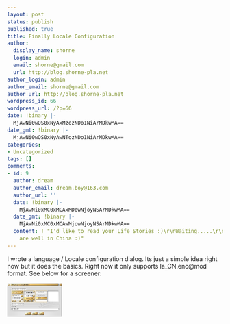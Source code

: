 ```yaml
---
layout: post
status: publish
published: true
title: Finally Locale Configuration
author:
  display_name: shorne
  login: admin
  email: shorne@gmail.com
  url: http://blog.shorne-pla.net
author_login: admin
author_email: shorne@gmail.com
author_url: http://blog.shorne-pla.net
wordpress_id: 66
wordpress_url: /?p=66
date: !binary |-
  MjAwNi0wOS0xNyAxMzozNDo1NiArMDkwMA==
date_gmt: !binary |-
  MjAwNi0wOS0xNyAwNTozNDo1NiArMDkwMA==
categories:
- Uncategorized
tags: []
comments:
- id: 9
  author: dream
  author_email: dream.boy@163.com
  author_url: ''
  date: !binary |-
    MjAwNi0xMC0xMCAxMDowNjoyNSArMDkwMA==
  date_gmt: !binary |-
    MjAwNi0xMC0xMCAwMjowNjoyNSArMDkwMA==
  content: ! "I'd like to read your Life Stories :)\r\nWaiting.....\r\nand hope you
    are well in China :)"
---
```

<p>I wrote a language / Locale configuration dialog.  Its just a simple idea right now but it does the basics. Right now it only supports la_CN.enc@mod format. See below for a screener:</p>
<p><a class="imagelink" title="language-selector.png" href="/content/2006/09/language-selector.png"><img width="128" height="79" id="image65" alt="language-selector.png" src="/content/2006/09/language-selector.png" /></a></p>
